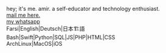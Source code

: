 hey; it's me. amir. a self-educator and technology enthusiast.<br />
<a href="mailto:theamirghs@protonmail.com">mail me here.</a><br />
<a href="https://wa.me/982188374320">my whatsapp</a><br />
Farsi|English|Deutsch|日本🏗語<br />
Bash|Swift|Python|SQL|JS|PHP|HTML|CSS<br />
ArchLinux|MacOS|iOS
